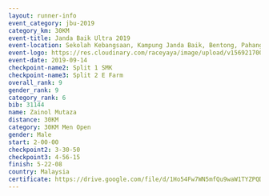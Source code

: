 ```yaml
---
layout: runner-info 
event_category: jbu-2019 
category_km: 30KM 
event-title: Janda Baik Ultra 2019 
event-location: Sekolah Kebangsaan, Kampung Janda Baik, Bentong, Pahang, Malaysia 
event-logo: https://res.cloudinary.com/raceyaya/image/upload/v1569217009/logo/janda-baik_vch1pc.jpg 
event-date: 2019-09-14 
checkpoint-name2: Split 1 SMK 
checkpoint-name3: Split 2 E Farm 
overall_rank: 9
gender_rank: 9
category_rank: 6
bib: 31144
name: Zainol Mutaza
distance: 30KM
category: 30KM Men Open
gender: Male
start: 2-00-00
checkpoint2: 3-30-50
checkpoint3: 4-56-15
finish: 5-22-08
country: Malaysia
certificate: https://drive.google.com/file/d/1Ho54Fw7WN5mfQu9waW1TYZPQDjUaXc0P/view?usp=sharing
---
```

